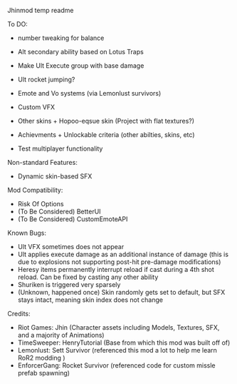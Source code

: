 Jhinmod temp readme

To DO:
- number tweaking for balance
- Alt secondary ability based on Lotus Traps
- Make Ult Execute group with base damage
- Ult rocket jumping?
- Emote and Vo systems (via Lemonlust survivors)
- Custom VFX
- Other skins + Hopoo-eqsue skin (Project with flat textures?)

- Achievments + Unlockable criteria (other abilties, skins, etc)
- Test multiplayer functionality

Non-standard Features:
- Dynamic skin-based SFX

Mod Compatibility:
- Risk Of Options
- (To Be Considered) BetterUI
- (To Be Considered) CustomEmoteAPI

Known Bugs:
- Ult VFX sometimes does not appear
- Ult applies execute damage as an additional instance of damage (this is due to explosions not supporting post-hit pre-damage modifications)
- Heresy items permanently interrupt reload if cast during a 4th shot reload. Can be fixed by casting any other ability
- Shuriken is triggered very sparsely
- (Unknown, happened once) Skin randomly gets set to default, but SFX stays intact, meaning skin index does not change

Credits:
- Riot Games: Jhin (Character assets including Models, Textures, SFX, and a majority of Animations)
- TimeSweeper: HenryTutorial (Base from which this mod was built off of)
- Lemonlust: Sett Survivor (referenced this mod a lot to help me learn RoR2 modding )
- EnforcerGang: Rocket Survivor (referenced code for custom missle prefab spawning)